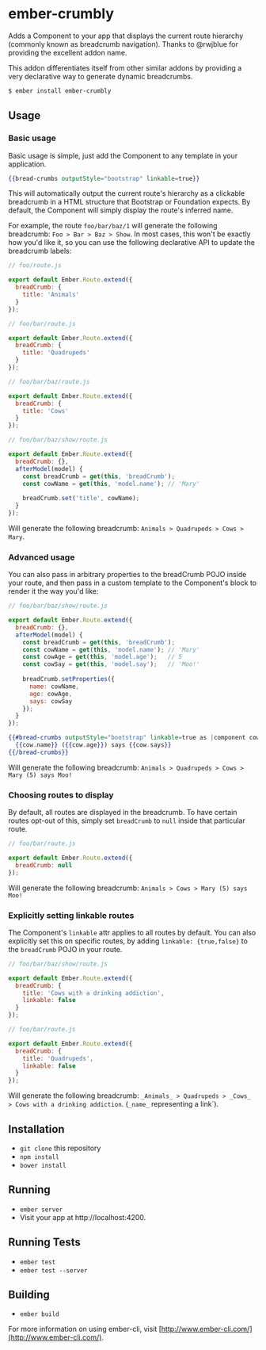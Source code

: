 # ember-crumbly

Adds a Component to your app that displays the current route hierarchy (commonly known as breadcrumb navigation). Thanks to @rwjblue for providing the excellent addon name.

This addon differentiates itself from other similar addons by providing a very declarative way to generate dynamic breadcrumbs.

```sh
$ ember install ember-crumbly
```

## Usage

### Basic usage 
Basic usage is simple, just add the Component to any template in your application.

```hbs
{{bread-crumbs outputStyle="bootstrap" linkable=true}}
```

This will automatically output the current route's hierarchy as a clickable breadcrumb in a HTML structure that Bootstrap or Foundation expects. By default, the Component will simply display the route's inferred name.

For example, the route `foo/bar/baz/1` will generate the following breadcrumb: `Foo > Bar > Baz > Show`. In most cases, this won't be exactly how you'd like it, so you can use the following declarative API to update the breadcrumb labels:

```js
// foo/route.js

export default Ember.Route.extend({
  breadCrumb: {
    title: 'Animals'
  }
});
```

```js
// foo/bar/route.js

export default Ember.Route.extend({
  breadCrumb: {
    title: 'Quadrupeds'
  }
});
```

```js
// foo/bar/baz/route.js

export default Ember.Route.extend({
  breadCrumb: {
    title: 'Cows'
  }
});
```

```js
// foo/bar/baz/show/route.js

export default Ember.Route.extend({
  breadCrumb: {},
  afterModel(model) {
    const breadCrumb = get(this, 'breadCrumb');
    const cowName = get(this, 'model.name'); // 'Mary'
    
    breadCrumb.set('title', cowName);
  }
});
```

Will generate the following breadcrumb: `Animals > Quadrupeds > Cows > Mary`.

### Advanced usage
You can also pass in arbitrary properties to the breadCrumb POJO inside your route, and then pass in a custom template to the Component's block to render it the way you'd like:

```js
// foo/bar/baz/show/route.js

export default Ember.Route.extend({
  breadCrumb: {},
  afterModel(model) {
    const breadCrumb = get(this, 'breadCrumb');
    const cowName = get(this, 'model.name'); // 'Mary'
    const cowAge = get(this, 'model.age');   // 5
    const cowSay = get(this, 'model.say');   // 'Moo!'
    
    breadCrumb.setProperties({
      name: cowName,
      age: cowAge,
      says: cowSay
    });
  }
});
```

```hbs
{{#bread-crumbs outputStyle="bootstrap" linkable=true as |component cow|}}
  {{cow.name}} ({{cow.age}}) says {{cow.says}}
{{/bread-crumbs}}
```

Will generate the following breadcrumb: `Animals > Quadrupeds > Cows > Mary (5) says Moo!`

### Choosing routes to display
By default, all routes are displayed in the breadcrumb. To have certain routes opt-out of this, simply set `breadCrumb` to `null` inside that particular route.

```js
// foo/bar/route.js

export default Ember.Route.extend({
  breadCrumb: null
});
```

Will generate the following breadcrumb: `Animals > Cows > Mary (5) says Moo!`

### Explicitly setting linkable routes
The Component's `linkable` attr applies to all routes by default. You can also explicitly set this on specific routes, by adding `linkable: {true,false}` to the `breadCrumb` POJO in your route.

```js
// foo/bar/baz/show/route.js

export default Ember.Route.extend({
  breadCrumb: {
    title: 'Cows with a drinking addiction',
    linkable: false
  }
});
```

```js
// foo/bar/route.js

export default Ember.Route.extend({
  breadCrumb: {
    title: 'Quadrupeds',
    linkable: false
  }
});
```

Will generate the following breadcrumb: `_Animals_ > Quadrupeds > _Cows_ > Cows with a drinking addiction`. (`_name_` representing a link`).

## Installation

* `git clone` this repository
* `npm install`
* `bower install`

## Running

* `ember server`
* Visit your app at http://localhost:4200.

## Running Tests

* `ember test`
* `ember test --server`

## Building

* `ember build`

For more information on using ember-cli, visit [http://www.ember-cli.com/](http://www.ember-cli.com/).
